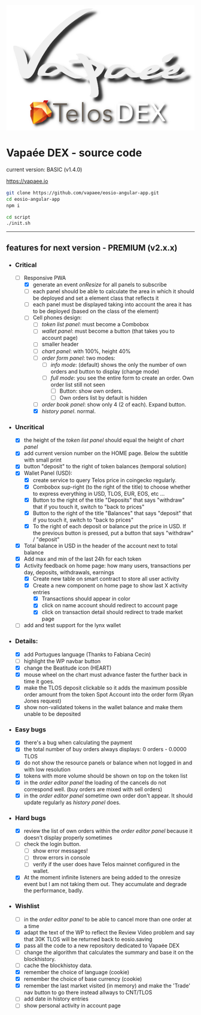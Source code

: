 ![vapaee-telos-dex-shadow.png](./src/assets/img/vapaee-telos-dex-shadow.png)

# Vapaée DEX - source code

current version: BASIC (v1.4.0)

https://vapaee.io


```bash
git clone https://github.com/vapaee/eosio-angular-app.git
cd eosio-angular-app
npm i
```
```bash
cd script
./init.sh
```

------------------

## features for next version - PREMIUM (v2.x.x)

- ### Critical
  - [ ] Responsive PWA
    - [x] generate an event _onResize_ for all panels to subscribe
    - [ ] each panel should be able to calculate the area in which it should be deployed and set a element class that reflects it
    - [ ] each panel must be displayed taking into account the area it has to be deployed (based on the class of the element)
    - [ ] Cell phones design:
      - [ ] _token list panel_: must become a Combobox
      - [ ] _wallet panel_: must become a button (that takes you to account page)
      - [ ] smaller header
      - [ ] _chart panel_: with 100%, height 40%
      - [ ] _order form panel_: two modes:
        - [ ] _info mode_: (default) shows the only the number of own orders and button to display (change mode)
        - [ ] _full mode_: you see the entire form to create an order. Own order list still not seen
          - [ ] Button: show own orders.
          - [ ] Own orders list by default is hidden
      - [ ] _order book panel_: show only 4 (2 of each). Expand button.
      - [x] _history panel_. normal.
- ### Uncritical
  - [x] the height of the _token list panel_ should equal the height of _chart panel_
  - [x] add current version number on the HOME page. Below the subtitle with small print
  - [x] button "deposit" to the right of token balances (temporal solution)
  - [x] Wallet Panel (USD):
    - [x] create service to query Telos price in coingecko regularly.
    - [x] Combobox sup-right (to the right of the title) to choose whether to express everything in USD, TLOS, EUR, EOS, etc ...
    - [x] Button to the right of the title "Deposits" that says "withdraw" that if you touch it, switch to "back to prices"
    - [x] Button to the right of the title "Balances" that says "deposit" that if you touch it, switch to "back to prices"
    - [x] To the right of each deposit or balance put the price in USD. If the previous button is pressed, put a button that says "withdraw" / "deposit"
  - [x] Total balance in USD in the header of the account next to total balance
  - [x] Add max and min of the last 24h for each token
  - [x] Activity feedback on home page: how many users, transactions per day, deposits, withdrawals, earnings
    - [x] Create new table on smart contract to store all user activity
    - [x] Create a new component on home page to show last X activity entries
      - [x] Transactions should appear in color
      - [x] click on name account should redirect to account page
      - [x] click on transaction detail should redirect to trade market page
  - [ ] add and test support for the lynx wallet
- ### Details:
  - [x] add Portugues language (Thanks to Fabiana Cecin)
  - [ ] highlight the WP navbar button
  - [x] change the Beatitude icon (HEART)
  - [x] mouse wheel on the chart must advance faster the further back in time it goes.
  - [x] make the TLOS deposit clickable so it adds the maximum possible order amount from the token Spot Account into the order form (Ryan Jones request)
  - [x] show non-validated tokens in the wallet balance and make them unable to be deposited
- ### Easy bugs
  - [x] there's a bug when calculating the payment
  - [x] the total number of buy orders always displays: 0 orders - 0.0000 TLOS
  - [x] do not show the resource panels or balance when not logged in and with low resolution
  - [x] tokens with more volume should be shown on top on the token list
  - [x] in the _order editor panel_ the loading of the cancels do not correspond well. (buy orders are mixed with sell orders)
  - [x] in the _order editor panel_ sometime own order don't appear. It should update regularly as _history panel_ does.
- ### Hard bugs
  - [x] review the list of own orders within the _order editor panel_ because it doesn't display properly sometimes
  - [ ] check the login button.
    - [ ] show error messages!
    - [ ] throw errors in console
    - [ ] verify if the user does have Telos mainnet configured in the wallet.
  - [x] At the moment infinite listeners are being added to the onresize event but I am not taking them out. They accumulate and degrade the performance, badly.
- ### Wishlist
  - [ ] in the _order editor panel_ to be able to cancel more than one order at a time
  - [x] adapt the text of the WP to reflect the Review Video problem and say that 30K TLOS will be returned back to eosio.saving
  - [x] pass all the code to a new repository dedicated to Vapaée DEX
  - [ ] change the algorithm that calculates the summary and base it on the blockhistory.
  - [ ] cache the blockhistoy data.
  - [x] remember the choice of language (cookie)
  - [x] remember the choice of base currency (cookie)
  - [x] remember the last market visited (in memory) and make the 'Trade' nav button to go there instead allways to CNT/TLOS
  - [ ] add date in history entries
  - [ ] show personal activity in account page